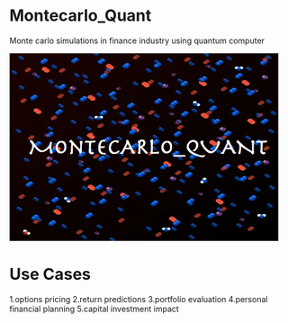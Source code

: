 # Montecarlo_Quant
Monte carlo simulations  in finance industry using quantum computer



![alt text](https://github.com/bhagvank/arc/blob/master/monte_carlo_quant.png)

# Use Cases

1.options pricing
2.return predictions
3.portfolio evaluation
4.personal financial planning
5.capital investment impact
